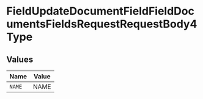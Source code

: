 # FieldUpdateDocumentFieldFieldDocumentsFieldsRequestRequestBody4Type


## Values

| Name   | Value  |
| ------ | ------ |
| `NAME` | NAME   |